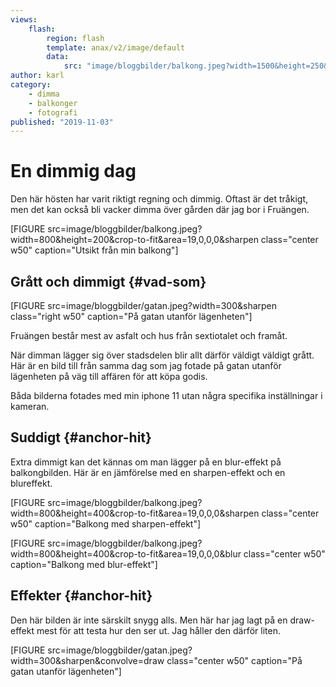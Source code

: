 ```yaml
---
views:
    flash:
        region: flash
        template: anax/v2/image/default
        data:
            src: "image/bloggbilder/balkong.jpeg?width=1500&height=250&crop-to-fit&area=20,0,0,0"
author: karl
category:
    - dimma
    - balkonger
    - fotografi
published: "2019-11-03"
---
```

En dimmig dag
==================================

Den här hösten har varit riktigt regning och dimmig. Oftast är det tråkigt, men det kan också bli vacker dimma över gården där jag bor i Fruängen.

[FIGURE src=image/bloggbilder/balkong.jpeg?width=800&height=200&crop-to-fit&area=19,0,0,0&sharpen class="center w50" caption="Utsikt från min balkong"]

<!--more-->

Grått och dimmigt {#vad-som}
-----------------------------------

[FIGURE src=image/bloggbilder/gatan.jpeg?width=300&sharpen class="right w50" caption="På gatan utanför lägenheten"]

Fruängen består mest av asfalt och hus från sextiotalet och framåt.

När dimman lägger sig över stadsdelen blir allt därför väldigt väldigt grått. Här är en bild till från samma dag som jag fotade på gatan utanför lägenheten på väg till affären för att köpa godis.

Båda bilderna fotades med min iphone 11 utan några specifika inställningar i kameran.

Suddigt {#anchor-hit}
-----------------------------------

Extra dimmigt kan det kännas om man lägger på en blur-effekt på balkongbilden. Här är en jämförelse med en sharpen-effekt och en blureffekt.

[FIGURE src=image/bloggbilder/balkong.jpeg?width=800&height=400&crop-to-fit&area=19,0,0,0&sharpen class="center w50" caption="Balkong med sharpen-effekt"]

[FIGURE src=image/bloggbilder/balkong.jpeg?width=800&height=400&crop-to-fit&area=19,0,0,0&blur class="center w50" caption="Balkong med blur-effekt"]

Effekter {#anchor-hit}
-----------------------------------

Den här bilden är inte särskilt snygg alls. Men här har jag lagt på en draw-effekt mest för att testa hur den ser ut. Jag håller den därför liten.

[FIGURE src=image/bloggbilder/gatan.jpeg?width=300&sharpen&convolve=draw class="center w50" caption="På gatan utanför lägenheten"]
